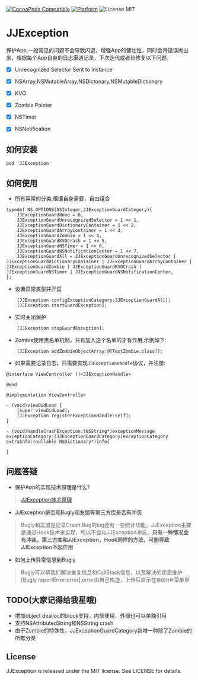 [![CocoaPods Compatible](https://img.shields.io/cocoapods/v/JJException.svg)](https://img.shields.io/cocoapods/v/JJException.svg)
[![Platform](https://img.shields.io/cocoapods/p/JJException.svg?style=flat)](http://cocoadocs.org/docsets/JJException)
![License MIT](https://img.shields.io/github/license/mashape/apistatus.svg?maxAge=2592000)

# JJException

保护App,一般常见的问题不会导致闪退，增强App的健壮性，同时会将错误抛出来，根据每个App自身的日志渠道记录，下次迭代或者热修复以下问题.

- [x] Unrecognized Selector Sent to Instance

- [x] NSArray,NSMutableArray,NSDictonary,NSMutableDictionary

- [x] KVO

- [x] Zombie Pointer

- [x] NSTimer

- [x] NSNotification

## 如何安装

```
pod 'JJException'
```

## 如何使用

* 所有异常的分类,根据自身需要，自由组合
```objc
typedef NS_OPTIONS(NSInteger,JJExceptionGuardCategory){
    JJExceptionGuardNone = 0,
    JJExceptionGuardUnrecognizedSelector = 1 << 1,
    JJExceptionGuardDictionaryContainer = 1 << 2,
    JJExceptionGuardArrayContainer = 1 << 3,
    JJExceptionGuardZombie = 1 << 4,
    JJExceptionGuardKVOCrash = 1 << 5,
    JJExceptionGuardNSTimer = 1 << 6,
    JJExceptionGuardNSNotificationCenter = 1 << 7,
    JJExceptionGuardAll = JJExceptionGuardUnrecognizedSelector | JJExceptionGuardDictionaryContainer | JJExceptionGuardArrayContainer | JJExceptionGuardZombie | JJExceptionGuardKVOCrash | JJExceptionGuardNSTimer | JJExceptionGuardNSNotificationCenter,
};
```

* 设置异常类型并开启
```objc
    [JJException configExceptionCategory:JJExceptionGuardAll];
    [JJException startGuardException];
```

* 实时关闭保护
```objc
    [JJException stopGuardException];
```

* Zombie使用黑名单机制，只有加入这个名单的才有作用,示例如下:
```objc
    [JJException addZombieObjectArray:@[TestZombie.class]];
```

* 如果需要记录日志，只需要实现`JJExceptionHandle`协议，并注册:
```objc
@interface ViewController ()<JJExceptionHandle>

@end

@implementation ViewController

- (void)viewDidLoad {
    [super viewDidLoad];
    [JJException registerExceptionHandle:self];
}

- (void)handleCrashException:(NSString*)exceptionMessage exceptionCategory:(JJExceptionGuardCategory)exceptionCategory extraInfo:(nullable NSDictionary*)info{

}
```

## 问题答疑

* 保护App的实现技术原理是什么?

> [JJException技术原理](https://github.com/jezzmemo/JJException/blob/master/JJExceptionPrinciple.md)

* JJException是否和Bugly和友盟等第三方库是否有冲突

> Bugly和友盟是记录Crash Bug的log还有一些统计功能，JJException主要是通过Hook技术来实现，所以不会和JJException冲突，__只有一种情况会有冲突，第三方库和JJException，Hook同样的方法，可能导致JJException不起作用__

* 如何上传异常信息到Bugly

> Bugly可以帮我们解决重复信息和CallStack信息，以及解决的状态维护
> [Bugly reportError:error],error由自己构造，上传后显示在`错误分析`菜单里


## TODO(大家记得给我星哦)
* 增加object dealloc的block支持，内部使用，外部也可以单独引用
* 支持NSAttributedString和NSString crash
* 由于Zombie的特殊性，JJExceptionGuardCategory新增一种除了Zombie的所有分类

## License
JJException is released under the MIT license. See LICENSE for details.
